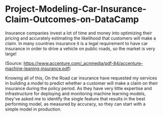 # Project-Modeling-Car-Insurance-Claim-Outcomes-on-DataCamp

Insurance companies invest a lot of time and money into optimizing their pricing and accurately estimating the likelihood that customers will make a claim. In many countries insurance it is a legal requirement to have car insurance in order to drive a vehicle on public roads, so the market is very large!

(Source: https://www.accenture.com/_acnmedia/pdf-84/accenture-machine-leaning-insurance.pdf)

Knowing all of this, On the Road car insurance have requested my services in building a model to predict whether a customer will make a claim on their insurance during the policy period. As they have very little expertise and infrastructure for deploying and monitoring machine learning models, they've asked me to identify the single feature that results in the best performing model, as measured by accuracy, so they can start with a simple model in production.
